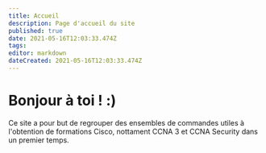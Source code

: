 ```yaml
---
title: Accueil
description: Page d'accueil du site
published: true
date: 2021-05-16T12:03:33.474Z
tags: 
editor: markdown
dateCreated: 2021-05-16T12:03:33.474Z
---
```


# Bonjour à toi ! :)

Ce site a pour but de regrouper des ensembles de commandes utiles à l'obtention de formations Cisco, nottament CCNA 3 et CCNA Security dans un premier temps.